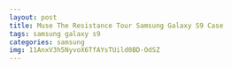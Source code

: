 ```yaml
---
layout: post
title: Muse The Resistance Tour Samsung Galaxy S9 Case
tags: samsung galaxy s9
categories: samsung
img: 11AnxV3h5NyvoX6TfAYsTUild0BD-OdSZ
---
```

